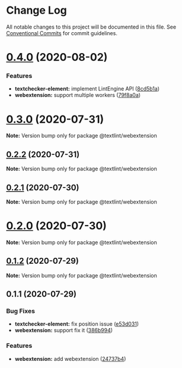 # Change Log

All notable changes to this project will be documented in this file.
See [Conventional Commits](https://conventionalcommits.org) for commit guidelines.

# [0.4.0](https://github.com/textlint/editor/compare/v0.3.0...v0.4.0) (2020-08-02)


### Features

* **textchecker-element:** implement LintEngine API ([8cd5b1a](https://github.com/textlint/editor/commit/8cd5b1a7fa3abcddb85aa42daecb9db511782c41))
* **webextension:** support multiple workers ([79f8a0a](https://github.com/textlint/editor/commit/79f8a0adfcdac2a731861fbd81f17c2485f7a4cd))





# [0.3.0](https://github.com/textlint/editor/compare/v0.2.2...v0.3.0) (2020-07-31)

**Note:** Version bump only for package @textlint/webextension





## [0.2.2](https://github.com/textlint/editor/compare/v0.2.1...v0.2.2) (2020-07-31)

**Note:** Version bump only for package @textlint/webextension





## [0.2.1](https://github.com/textlint/editor/compare/v0.2.0...v0.2.1) (2020-07-30)

**Note:** Version bump only for package @textlint/webextension





# [0.2.0](https://github.com/textlint/editor/compare/v0.1.2...v0.2.0) (2020-07-30)

**Note:** Version bump only for package @textlint/webextension





## [0.1.2](https://github.com/textlint/editor/compare/v0.1.1...v0.1.2) (2020-07-29)

**Note:** Version bump only for package @textlint/webextension





## 0.1.1 (2020-07-29)


### Bug Fixes

* **textchecker-element:** fix position issue ([e53d031](https://github.com/textlint/editor/commit/e53d0314a2c78c9433fefb4a7ac2cf5be78d16b9))
* **webextension:**  support fix it ([386b994](https://github.com/textlint/editor/commit/386b9944776ebf6f4e97b7f33dbf01c12ccc6168))


### Features

* **webextension:** add webextension ([24737b4](https://github.com/textlint/editor/commit/24737b41f9d7e0a1af4109197b990f4bbc8905f9))
